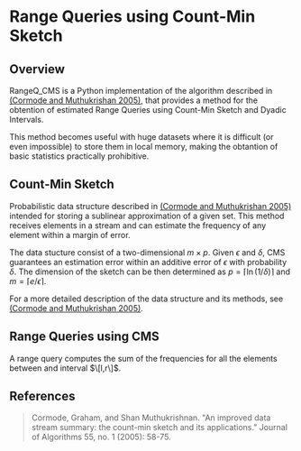 # Range Queries using Count-Min Sketch

## Overview

RangeQ_CMS is a Python implementation of the algorithm described in [(Cormode and Muthukrishan 2005)](https://github.com/AMendezCarmona/RangeQ_CMS#references), that provides a method for the obtention of estimated Range Queries using Count-Min Sketch and Dyadic Intervals.

This method becomes useful with huge datasets where it is difficult (or even impossible) to store them in local memory, making the obtantion of basic statistics practically prohibitive.


## Count-Min Sketch

Probabilistic data structure described in [(Cormode and Muthukrishan 2005)](https://github.com/AMendezCarmona/RangeQ_CMS#references) intended for storing a sublinear approximation of a given set. This method receives elements in a stream and can estimate the frequency of any element within a margin of error.

The data stucture consist of a two-dimensional $m \times p$. Given $\epsilon$ and $\delta$, CMS guarantees an estimation error within an additive error of $\epsilon$ with probability $\delta$. The dimension of the sketch can be then determined as $p = \lceil \ln(1/\delta) \rceil$ and $m = \lceil e/\epsilon \rceil$.

For a more detailed description of the data structure and its methods, see [(Cormode and Muthukrishan 2005)](https://github.com/AMendezCarmona/RangeQ_CMS#references).

## Range Queries using CMS

A range query computes the sum of the frequencies for all the elements between and interval $\[l,r\]$.


## References

<blockquote> Cormode, Graham, and Shan Muthukrishnan. "An improved data stream summary: the count-min sketch and its applications." Journal of Algorithms 55, no. 1 (2005): 58-75. </blockquote>